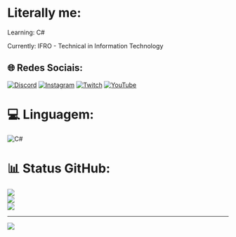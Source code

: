 # Literally me:
Learning: C#

Currently: IFRO - Technical in Information Technology

## 🌐 Redes Sociais:
[![Discord](https://img.shields.io/badge/Discord-%237289DA.svg?logo=discord&logoColor=white)](https://discord.gg/discord.com/channels/419671040252444682) [![Instagram](https://img.shields.io/badge/Instagram-%23E4405F.svg?logo=Instagram&logoColor=white)](https://instagram.com/https://www.instagram.com/joaoggo_/) [![Twitch](https://img.shields.io/badge/Twitch-%239146FF.svg?logo=Twitch&logoColor=white)](https://twitch.tv/https://www.twitch.tv/teleportarggo) [![YouTube](https://img.shields.io/badge/YouTube-%23FF0000.svg?logo=YouTube&logoColor=white)](https://youtube.com/@https://www.youtube.com/@Joaoggo) 

# 💻 Linguagem:
![C#](https://img.shields.io/badge/c%23-%23239120.svg?style=for-the-badge&logo=csharp&logoColor=white)
# 📊 Status GitHub:
![](https://github-readme-stats.vercel.app/api?username=GGO-j&theme=shadow_red&hide_border=false&include_all_commits=false&count_private=false)<br/>
![](https://github-readme-streak-stats.herokuapp.com/?user=GGO-j&theme=shadow_red&hide_border=false)<br/>
![](https://github-readme-stats.vercel.app/api/top-langs/?username=GGO-j&theme=shadow_red&hide_border=false&include_all_commits=false&count_private=false&layout=compact)

---
[![](https://visitcount.itsvg.in/api?id=GGO-j&icon=0&color=4)](https://visitcount.itsvg.in)

<!-- Proudly created with GPRM ( https://gprm.itsvg.in ) -->
